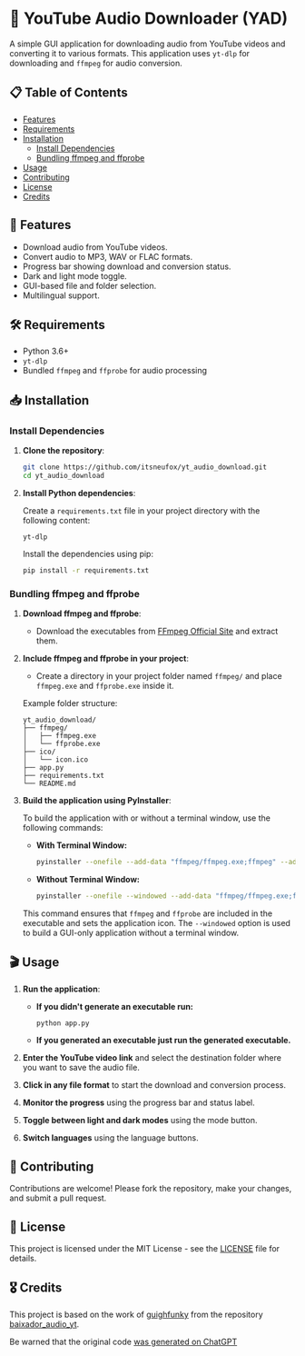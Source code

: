 # 🎵 YouTube Audio Downloader (YAD)

A simple GUI application for downloading audio from YouTube videos and converting it to various formats. This application uses `yt-dlp` for downloading and `ffmpeg` for audio conversion.

## 📋 Table of Contents

- [Features](#features)
- [Requirements](#requirements)
- [Installation](#installation)
  - [Install Dependencies](#install-dependencies)
  - [Bundling ffmpeg and ffprobe](#bundling-ffmpeg-and-ffprobe)
- [Usage](#usage)
- [Contributing](#contributing)
- [License](#license)
- [Credits](#credits)

## 🚀 Features

- Download audio from YouTube videos.
- Convert audio to MP3, WAV or FLAC formats.
- Progress bar showing download and conversion status.
- Dark and light mode toggle.
- GUI-based file and folder selection.
- Multilingual support.

## 🛠️ Requirements

- Python 3.6+
- `yt-dlp`
- Bundled `ffmpeg` and `ffprobe` for audio processing

## 📥 Installation

### Install Dependencies

1. **Clone the repository**:

    ```bash
    git clone https://github.com/itsneufox/yt_audio_download.git
    cd yt_audio_download
    ```

2. **Install Python dependencies**:

    Create a `requirements.txt` file in your project directory with the following content:

    ```
    yt-dlp
    ```

    Install the dependencies using pip:

    ```bash
    pip install -r requirements.txt
    ```

### Bundling ffmpeg and ffprobe

1. **Download ffmpeg and ffprobe**:

    - Download the executables from [FFmpeg Official Site](https://ffmpeg.org/download.html) and extract them.

2. **Include ffmpeg and ffprobe in your project**:

    - Create a directory in your project folder named `ffmpeg/` and place `ffmpeg.exe` and `ffprobe.exe` inside it.

    Example folder structure:

    ```
    yt_audio_download/
    ├── ffmpeg/
    │   ├── ffmpeg.exe
    │   └── ffprobe.exe
    ├── ico/
    │   └── icon.ico
    ├── app.py
    ├── requirements.txt
    └── README.md
    ```

3. **Build the application using PyInstaller**:

    To build the application with or without a terminal window, use the following commands:

    - **With Terminal Window:**

        ```bash
        pyinstaller --onefile --add-data "ffmpeg/ffmpeg.exe;ffmpeg" --add-data "ffmpeg/ffprobe.exe;ffmpeg" --icon="ico/icon.ico" app.py
        ```

    - **Without Terminal Window:**

        ```bash
        pyinstaller --onefile --windowed --add-data "ffmpeg/ffmpeg.exe;ffmpeg" --add-data "ffmpeg/ffprobe.exe;ffmpeg" --icon="ico/icon.ico" app.py
        ```

    This command ensures that `ffmpeg` and `ffprobe` are included in the executable and sets the application icon. The `--windowed` option is used to build a GUI-only application without a terminal window.

## 🎬 Usage

1. **Run the application**:

    - **If you didn't generate an executable run:**

        ```bash
        python app.py
        ```
        
    - **If you generated an executable just run the generated executable.**
      

2. **Enter the YouTube video link** and select the destination folder where you want to save the audio file.

3. **Click in any file format** to start the download and conversion process.

4. **Monitor the progress** using the progress bar and status label.

5. **Toggle between light and dark modes** using the mode button.

6. **Switch languages** using the language buttons.

## 🤝 Contributing

Contributions are welcome! Please fork the repository, make your changes, and submit a pull request.

## 📝 License

This project is licensed under the MIT License - see the [LICENSE](LICENSE) file for details.

## 🎖️ Credits

This project is based on the work of [guighfunky](https://github.com/guighfunky) from the repository [baixador_audio_yt](https://github.com/guighfunky/baixador_audio_yt).

Be warned that the original code [was generated on ChatGPT](https://x.com/funkyblackcat/status/1794527287343276539)
